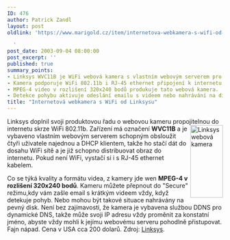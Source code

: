 ```yaml
---
ID: 476
author: Patrick Zandl
layout: post
oldlink: 'https://www.marigold.cz/item/internetova-webkamera-s-wifi-od-linksysu

  '
post_date: 2003-09-04 08:00:00
post_excerpt: ''
published: true
summary_points:
- Linksys WVC11B je WiFi webová kamera s vlastním webovým serverem pro 4 uživatele.
- Kamera podporuje WiFi 802.11b i RJ-45 ethernet připojení k internetu.
- MPEG-4 video v rozlišení 320x240 bodů produkuje tato webová kamera.
- Detekce pohybu aktivuje odeslání emailu s videem nebo nahrávání na disk.
title: "Internetová webkamera s WiFi od Linksysu"
---
```


<p>
Linksys doplnil svoji produktovou řadu o webovou kameru propojitelnou do internetu skrze <IMG height=170 alt="Linksys webová kamera" src="/wp-content/uploads/linksyscam.jpg" width=76 align=right>WiFi 802.11b. Zařízení má označení <STRONG>WVC11B</STRONG> a je vybaveno vlastním webovým serverem schopným obsloužit čtyři uživatele najednou&#160;a DHCP klientem, takže ho stačí dát do dosahu WiFi sítě a je již schopno distribuovat obraz do internetu. Pokud není WiFi, vystačí si i s RJ-45 ethernet kabelem.</p>

<p>
Co se týká kvality a formátu videa, z kamery jde wen <STRONG>MPEG-4 v rozlišení 320x240 bodů</STRONG>. Kameru můžete přepnout do "Secure" režimu,kdy vám zašle email s krátkým videem vždy, když detekuje pohyb. Nebo mohou být takové situace nahrávány na pevný disk. Není bez zajímavosti, že kamera je vybavena službou DDNS pro dynamické DNS, takže může svoji IP adresu vždy proměnit za konstatní jméno, abyste vždy mohli k jejímu webovému serveru pohodlně přistupovat. Fajn nápad. Cena v USA cca 200 dolarů. Zdroj: <A href="http://www.linksys.com/products/product.asp?grid=33&amp;scid=38&amp;prid=566" target=_blank>Linksys</A>.</p>

<p>
&#160;</p>